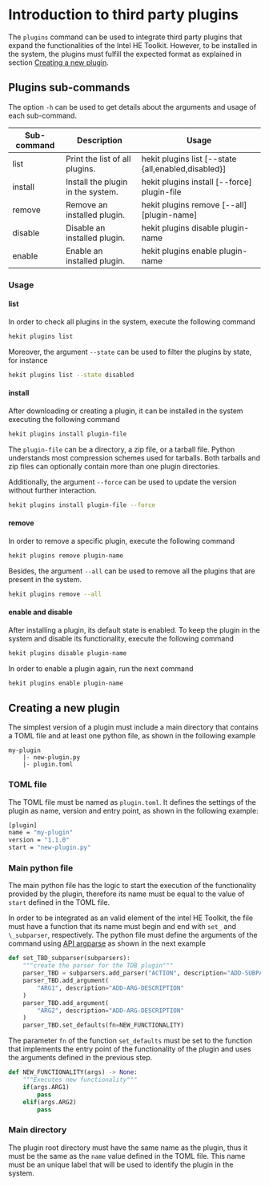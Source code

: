 # Introduction to third party plugins
The `plugins` command can be used to integrate third party plugins
that expand the functionalities of the Intel HE Toolkit. However,
to be installed in the system, the plugins must fulfill the expected
format as explained in section [Creating a new plugin](#creating-a-new-plugin).

## Plugins sub-commands
The option `-h` can be used to get details about the arguments
and usage of each sub-command.

| Sub-command | Description | Usage
|-----------|-----------|-----------|
| list | Print the list of all plugins. | hekit plugins list [--state {all,enabled,disabled}]
| install | Install the plugin in the system. | hekit plugins install [--force] plugin-file
| remove | Remove an installed plugin. | hekit plugins remove [--all] [plugin-name]
| disable | Disable an installed plugin. | hekit plugins disable plugin-name
| enable | Enable an installed plugin. | hekit plugins enable plugin-name

### Usage

#### list
In order to check all plugins in the system, execute the following command
```bash
hekit plugins list
```

Moreover, the argument `--state` can be used to filter the plugins
by state, for instance
```bash
hekit plugins list --state disabled
```

#### install
After downloading or creating a plugin, it can be installed in
the system executing the following command
```bash
hekit plugins install plugin-file
```
The `plugin-file` can be a directory, a zip file, or a tarball file.
Python understands most compression schemes used for tarballs. Both tarballs and
zip files can optionally contain more than one plugin directories.

Additionally, the argument `--force` can be used to update the
version without further interaction.
```bash
hekit plugins install plugin-file --force
```

#### remove
In order to remove a specific plugin, execute the following command
```bash
hekit plugins remove plugin-name
```

Besides, the argument `--all` can be used to remove all the
plugins that are present in the system.
```bash
hekit plugins remove --all
```

#### enable and disable
After installing a plugin, its default state is enabled. To keep
the plugin in the system and disable its functionality, execute
the following command
```bash
hekit plugins disable plugin-name
```

In order to enable a plugin again, run the next command
```bash
hekit plugins enable plugin-name
```

## Creating a new plugin
The simplest version of a plugin must include a main directory
that contains a TOML file and at least one python file, as shown
in the following example

```
my-plugin
    |- new-plugin.py
    |- plugin.toml
```

### TOML file
The TOML file must be named as `plugin.toml`. It defines the settings
of the plugin as name, version and entry point, as shown in the
following example:
```bash
[plugin]
name = "my-plugin"
version = "1.1.0"
start = "new-plugin.py"
```

### Main python file
The main python file has the logic to start the execution of the functionality
provided by the plugin, therefore its name must be equal to the value
of `start` defined in the TOML file.

In order to be integrated as an valid element of the intel HE Toolkit,
the file must have a function that its name must begin and end with `set_`
and `\_subparser`, respectively. The python file must define the
arguments of the command using [API argparse](https://docs.python.org/3/library/argparse.html#)
as shown in the next example
```python
def set_TBD_subparser(subparsers):
    """create the parser for the TDB plugin"""
    parser_TBD = subparsers.add_parser("ACTION", description="ADD-SUBPARSER-DESCRIPTION")
    parser_TBD.add_argument(
        "ARG1", description="ADD-ARG-DESCRIPTION"
    )
    parser_TBD.add_argument(
        "ARG2", description="ADD-ARG-DESCRIPTION"
    )
    parser_TBD.set_defaults(fn=NEW_FUNCTIONALITY)
```

The parameter `fn` of the function `set_defaults` must be set to the
function that implements the entry point of the functionality of the
plugin and uses the arguments defined in the previous step.
```python
def NEW_FUNCTIONALITY(args) -> None:
    """Executes new functionality"""
    if(args.ARG1)
        pass
    elif(args.ARG2)
        pass
```

### Main directory
The plugin root directory must have the same name as the plugin, thus it must
be the same as the `name` value defined in the TOML file.  This name must be an
unique label that will be used to identify the plugin in the system.
